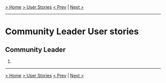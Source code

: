 [> Home](README.md)  [> User Stories](README.md)
[< Prev]()  |  [Next >]()

<hr />

# Community Leader User stories

## Community Leader
1. 

<hr />

[> Home](README.md)  [> User Stories](README.md)
[< Prev]()  |  [Next >]()
